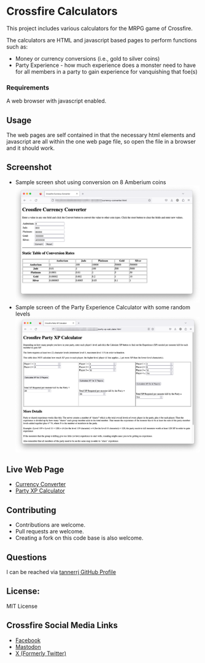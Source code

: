 # Crossfire Calculators

This project includes various calculators for the MRPG game of Crossfire.

The calculators are HTML and javascript based pages to perform functions such as:

 * Money or currency conversions (i.e., gold to silver coins)
 * Party Experience - how much experience does a monster need to have for all members in a party to gain experience for vanquishing that foe(s)

### Requirements

A web browser with javascript enabled.

## Usage

The web pages are self contained in that the necessary html elements and javascript are all within the one web page file, so open the file in a browser and it should work.

## Screenshot

 * Sample screen shot using conversion on 8 Amberium coins
 ![Crossfire Currency Converter sample image](images/crossfire-currency-converter.png)
* Sample screen of the Party Experience Calculator with some random levels
 ![Crossfire Experience Calculator sample image](images/crossfire-party-xp-calculator.png)

## Live Web Page

 * [Currency Converter](https://crossfire.real-time.com/resources/calculators/currency-converter.html)
 * [Party XP Calculator](https://crossfire.real-time.com/resources/calculators/party-xp-calculator.html)

## Contributing

 * Contributions are welcome.
 * Pull requests are welcome.
 * Creating a fork on this code base is also welcome.

## Questions

I can be reached via [tannerrj GitHub Profile](https://github.com/tannerrj)

## License:

MIT License

## Crossfire Social Media Links

 * [Facebook](https://www.facebook.com/crossfireproject/)
 * [Mastodon](https://mastodon.social/@crossfiremrpg)
 * [X (Formerly Twitter)](https://twitter.com/crossfiremrpg/)